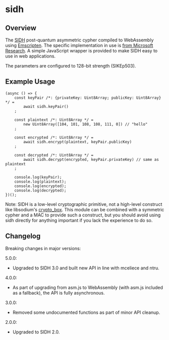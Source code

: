 # sidh

## Overview

The [SIDH](https://en.wikipedia.org/wiki/Supersingular_isogeny_key_exchange) post-quantum asymmetric
cypher compiled to WebAssembly using [Emscripten](https://github.com/kripken/emscripten).
The specific implementation in use is [from Microsoft Research](https://github.com/Microsoft/PQCrypto-SIDH).
A simple JavaScript wrapper is provided to make SIDH easy to use in web applications.

The parameters are configured to 128-bit strength (SIKEp503).

## Example Usage

	(async () => {
		const keyPair /*: {privateKey: Uint8Array; publicKey: Uint8Array} */ =
			await sidh.keyPair()
		;

		const plaintext /*: Uint8Array */ =
			new Uint8Array([104, 101, 108, 108, 111, 0]) // "hello"
		;

		const encrypted /*: Uint8Array */ =
			await sidh.encrypt(plaintext, keyPair.publicKey)
		;

		const decrypted /*: Uint8Array */ =
			await sidh.decrypt(encrypted, keyPair.privateKey) // same as plaintext
		;

		console.log(keyPair);
		console.log(plaintext);
		console.log(encrypted);
		console.log(decrypted);
	})();

Note: SIDH is a low-level cryptographic primitive, not a high-level construct like libsodium's
[crypto_box](https://download.libsodium.org/doc/public-key_cryptography/authenticated_encryption.html).
This module can be combined with a symmetric cypher and a MAC to provide such a construct, but you
should avoid using sidh directly for anything important if you lack the experience to do so.

## Changelog

Breaking changes in major versions:

5.0.0:

* Upgraded to SIDH 3.0 and built new API in line with mceliece and ntru.

4.0.0:

* As part of upgrading from asm.js to WebAssembly (with asm.js included as a fallback),
the API is fully asynchronous.

3.0.0:

* Removed some undocumented functions as part of minor API cleanup.

2.0.0:

* Upgraded to SIDH 2.0.
